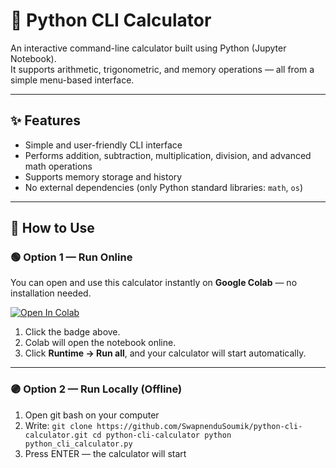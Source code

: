 # 🧮 Python CLI Calculator

An interactive command-line calculator built using Python (Jupyter Notebook).  
It supports arithmetic, trigonometric, and memory operations — all from a simple menu-based interface.

---

## ✨ Features
- Simple and user-friendly CLI interface  
- Performs addition, subtraction, multiplication, division, and advanced math operations  
- Supports memory storage and history  
- No external dependencies (only Python standard libraries: `math`, `os`)  

---

## 🚀 How to Use

### 🟢 Option 1 — Run Online
You can open and use this calculator instantly on **Google Colab** — no installation needed.

[![Open In Colab](https://colab.research.google.com/assets/colab-badge.svg)](https://colab.research.google.com/github/swapnendu69/python-cli-calculator/blob/main/python_cli_calculator.ipynb)

1. Click the badge above.  
2. Colab will open the notebook online.  
3. Click **Runtime → Run all**, and your calculator will start automatically.

---

### 🟣 Option 2 — Run Locally (Offline)

1. Open git bash on your computer  
2. Write: `git clone https://github.com/SwapnenduSoumik/python-cli-calculator.git
cd python-cli-calculator
python python_cli_calculator.py`  
3. Press ENTER — the calculator will start  
